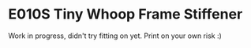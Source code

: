 # E010S Tiny Whoop Frame Stiffener

Work in progress, didn't try fitting on yet. Print on your own risk :)
